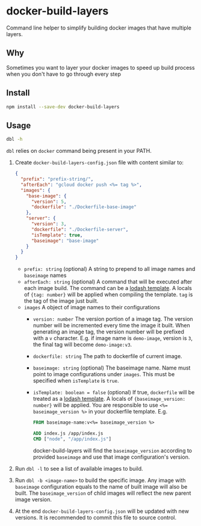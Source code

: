 # docker-build-layers

Command line helper to simplify building docker images that have multiple layers.

## Why

Sometimes you want to layer your docker images to speed up build process when you don't have to go through every step

## Install

```sh
npm install --save-dev docker-build-layers
```

## Usage

```sh
dbl -h
```

`dbl` relies on `docker` command being present in your PATH.

1. Create `docker-build-layers-config.json` file with content similar to:

    ```json
    {
      "prefix": "prefix-string/",
      "afterEach": "gcloud docker push <%= tag %>",
      "images": {
        "base-image": {
          "version": 5,
          "dockerfile": "./Dockerfile-base-image"
        },
        "server": {
          "version": 3,
          "dockerfile": "./Dockerfile-server",
          "isTemplate": true,
          "baseimage": "base-image"
        }
      }
    }
    ```

    - `prefix: string` (optional) A string to prepend to all image names and `baseimage` names
    - `afterEach: string` (optional) A command that will be executed after each image build. The command can be a [lodash template](https://lodash.com/docs#template). A locals of `{tag: number}` will be applied when compiling the template. `tag` is the tag of the image just built.
    - `images` A object of image names to their configurations
        - `version: number` The version portion of a image tag. The version number will be incremented every time the image it built. When generating an image tag, the version number will be prefixed with a `v` character. E.g. if image name is `demo-image`, version is `3`, the final tag will become `demo-image:v3`.
        - `dockerfile: string` The path to dockerfile of current image.
        - `baseimage: string` (optional) The baseimage name. Name must point to image configurations under `images`. This must be specified when `isTemplate` is `true`.
        - `isTemplate: boolean = false` (optional) If true, `dockerfile` will be treated as a [lodash template](https://lodash.com/docs#template). A locals of `{baseimage_version: number}` will be applied. You are responsible to use `<%= baseimage_version %>` in your dockerfile template. E.g.

            ```dockerfile
            FROM baseimage-name:v<%= baseimage_version %>

            ADD index.js /app/index.js
            CMD ["node", "/app/index.js"]
            ```

            docker-build-layers will find the `baseimage_version` according to provided `baseimage` and use that image configuration's version.

2. Run `dbl -l` to see a list of available images to build.
3. Run `dbl -b <image-name>` to build the specific image. Any image with `baseimage` configuration equals to the name of built image will also be built. The `baseimage_version` of child images will reflect the new parent image version.
4. At the end `docker-build-layers-config.json` will be updated with new versions. It is recommended to commit this file to source control.
